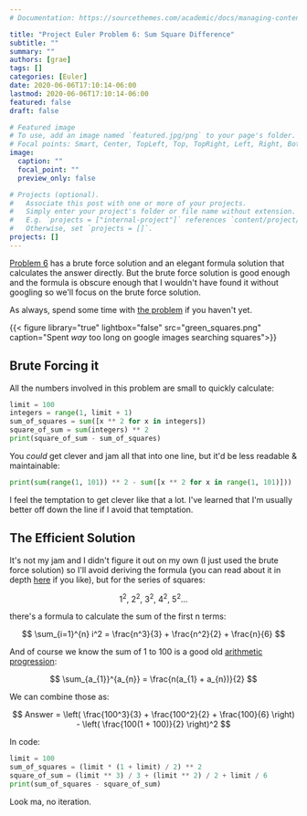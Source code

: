 ```yaml
---
# Documentation: https://sourcethemes.com/academic/docs/managing-content/

title: "Project Euler Problem 6: Sum Square Difference"
subtitle: ""
summary: ""
authors: [grae]
tags: []
categories: [Euler]
date: 2020-06-06T17:10:14-06:00
lastmod: 2020-06-06T17:10:14-06:00
featured: false
draft: false

# Featured image
# To use, add an image named `featured.jpg/png` to your page's folder.
# Focal points: Smart, Center, TopLeft, Top, TopRight, Left, Right, BottomLeft, Bottom, BottomRight.
image:
  caption: ""
  focal_point: ""
  preview_only: false

# Projects (optional).
#   Associate this post with one or more of your projects.
#   Simply enter your project's folder or file name without extension.
#   E.g. `projects = ["internal-project"]` references `content/project/deep-learning/index.md`.
#   Otherwise, set `projects = []`.
projects: []
---
```


[Problem 6](https://projecteuler.net/problem=6) has a brute force solution and an elegant formula solution that calculates the answer directly. But the brute force solution is good enough and the formula is obscure enough that I wouldn't have found it without googling so we'll focus on the brute force solution.

As always, spend some time with [the problem](https://projecteuler.net/problem=6) if you haven't yet.

{{< figure library="true" lightbox="false" src="green_squares.png" caption="Spent _way_ too long on google images searching squares">}}


## Brute Forcing it

All the numbers involved in this problem are small to quickly calculate:

```python
limit = 100
integers = range(1, limit + 1)
sum_of_squares = sum([x ** 2 for x in integers])
square_of_sum = sum(integers) ** 2
print(square_of_sum - sum_of_squares)
```

You _could_ get clever and jam all that into one line, but it'd be less readable & maintainable:

```python
print(sum(range(1, 101)) ** 2 - sum([x ** 2 for x in range(1, 101)]))
```

I feel the temptation to get clever like that a lot. I've learned that I'm usually better off down the line if I avoid that temptation.

## The Efficient Solution

It's not my jam and I didn't figure it out on my own (I just used the brute force solution) so I'll avoid deriving the formula (you can read about it in depth [here](https://trans4mind.com/personal_development/mathematics/series/sumNaturalSquares.htm) if you like), but for the series of squares:

$$ 1^2{,\ } 2^2{,\ } 3^2{,\ } 4^2{,\ } 5^2... $$

there's a formula to calculate the sum of the first n terms:


$$ \sum_{i=1}^{n} i^2 = \frac{n^3}{3} + \frac{n^2}{2} + \frac{n}{6} $$

And of course we know the sum of 1 to 100 is a good old [arithmetic progression](https://en.wikipedia.org/wiki/Arithmetic_progression#Sum):

$$ \sum_{a_{1}}^{a_{n}} = \frac{n(a_{1} + a_{n})}{2} $$

We can combine those as:

$$  Answer = \left( \frac{100^3}{3} + \frac{100^2}{2} + \frac{100}{6} \right) - \left( \frac{100(1 + 100)}{2} \right)^2 $$

In code:

```python
limit = 100
sum_of_squares = (limit * (1 + limit) / 2) ** 2
square_of_sum = (limit ** 3) / 3 + (limit ** 2) / 2 + limit / 6
print(sum_of_squares - square_of_sum)
```

Look ma, no iteration.

